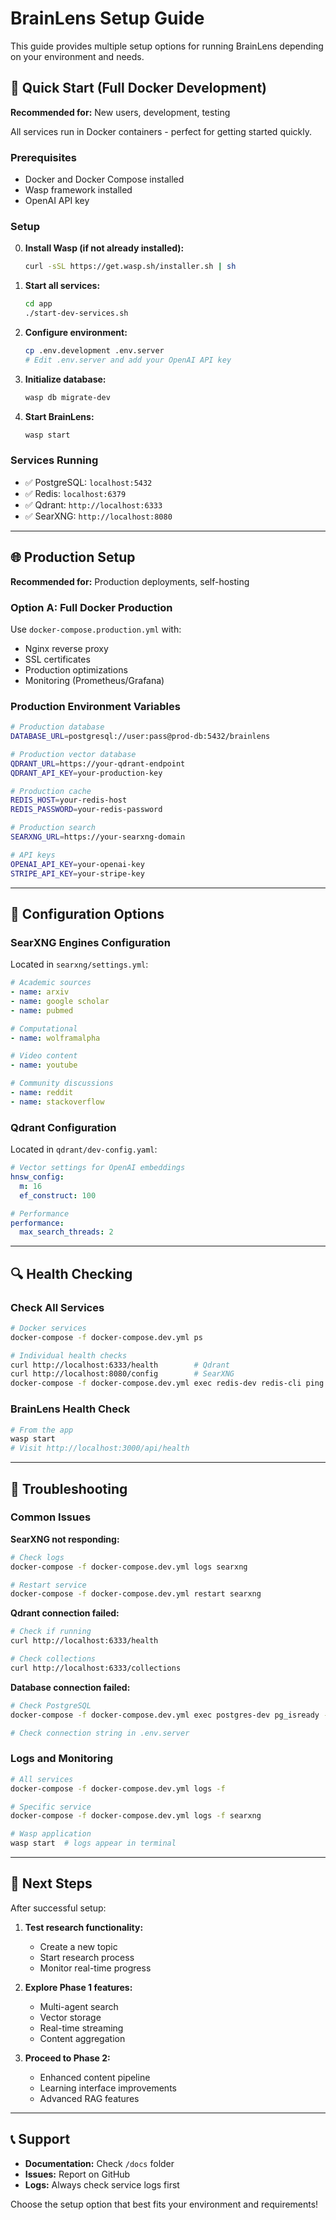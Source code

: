 # BrainLens Setup Guide

This guide provides multiple setup options for running BrainLens depending on your environment and needs.

## 🚀 Quick Start (Full Docker Development)

**Recommended for:** New users, development, testing

All services run in Docker containers - perfect for getting started quickly.

### Prerequisites
- Docker and Docker Compose installed
- Wasp framework installed
- OpenAI API key

### Setup

0. **Install Wasp (if not already installed):**
   ```bash
   curl -sSL https://get.wasp.sh/installer.sh | sh
   ```
1. **Start all services:**
   ```bash
   cd app
   ./start-dev-services.sh
   ```

2. **Configure environment:**
   ```bash
   cp .env.development .env.server
   # Edit .env.server and add your OpenAI API key
   ```

3. **Initialize database:**
   ```bash
   wasp db migrate-dev
   ```

4. **Start BrainLens:**
   ```bash
   wasp start
   ```

### Services Running
- ✅ PostgreSQL: `localhost:5432`
- ✅ Redis: `localhost:6379`
- ✅ Qdrant: `http://localhost:6333`
- ✅ SearXNG: `http://localhost:8080`

---

## 🌐 Production Setup

**Recommended for:** Production deployments, self-hosting

### Option A: Full Docker Production
Use `docker-compose.production.yml` with:
- Nginx reverse proxy
- SSL certificates
- Production optimizations
- Monitoring (Prometheus/Grafana)

### Production Environment Variables
```bash
# Production database
DATABASE_URL=postgresql://user:pass@prod-db:5432/brainlens

# Production vector database
QDRANT_URL=https://your-qdrant-endpoint
QDRANT_API_KEY=your-production-key

# Production cache
REDIS_HOST=your-redis-host
REDIS_PASSWORD=your-redis-password

# Production search
SEARXNG_URL=https://your-searxng-domain

# API keys
OPENAI_API_KEY=your-openai-key
STRIPE_API_KEY=your-stripe-key
```

---

## 🔧 Configuration Options

### SearXNG Engines Configuration
Located in `searxng/settings.yml`:

```yaml
# Academic sources
- name: arxiv
- name: google scholar
- name: pubmed

# Computational
- name: wolframalpha

# Video content
- name: youtube

# Community discussions
- name: reddit
- name: stackoverflow
```

### Qdrant Configuration
Located in `qdrant/dev-config.yaml`:

```yaml
# Vector settings for OpenAI embeddings
hnsw_config:
  m: 16
  ef_construct: 100

# Performance
performance:
  max_search_threads: 2
```

---

## 🔍 Health Checking

### Check All Services
```bash
# Docker services
docker-compose -f docker-compose.dev.yml ps

# Individual health checks
curl http://localhost:6333/health        # Qdrant
curl http://localhost:8080/config        # SearXNG
docker-compose -f docker-compose.dev.yml exec redis-dev redis-cli ping  # Redis
```

### BrainLens Health Check
```bash
# From the app
wasp start
# Visit http://localhost:3000/api/health
```

---

## 🐛 Troubleshooting

### Common Issues

**SearXNG not responding:**
```bash
# Check logs
docker-compose -f docker-compose.dev.yml logs searxng

# Restart service
docker-compose -f docker-compose.dev.yml restart searxng
```

**Qdrant connection failed:**
```bash
# Check if running
curl http://localhost:6333/health

# Check collections
curl http://localhost:6333/collections
```

**Database connection failed:**
```bash
# Check PostgreSQL
docker-compose -f docker-compose.dev.yml exec postgres-dev pg_isready -U postgres

# Check connection string in .env.server
```

### Logs and Monitoring
```bash
# All services
docker-compose -f docker-compose.dev.yml logs -f

# Specific service
docker-compose -f docker-compose.dev.yml logs -f searxng

# Wasp application
wasp start  # logs appear in terminal
```

---

## 🚦 Next Steps

After successful setup:

1. **Test research functionality:**
   - Create a new topic
   - Start research process
   - Monitor real-time progress

2. **Explore Phase 1 features:**
   - Multi-agent search
   - Vector storage
   - Real-time streaming
   - Content aggregation

3. **Proceed to Phase 2:**
   - Enhanced content pipeline
   - Learning interface improvements
   - Advanced RAG features

---

## 📞 Support

- **Documentation:** Check `/docs` folder
- **Issues:** Report on GitHub
- **Logs:** Always check service logs first

Choose the setup option that best fits your environment and requirements!
